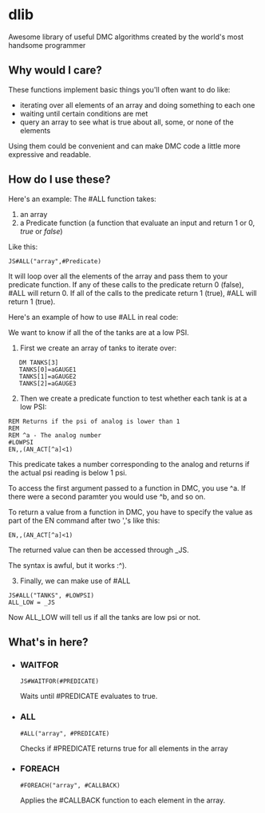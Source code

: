 # dlib
Awesome library of useful DMC algorithms created by the world's most handsome programmer

## Why would I care?
These functions implement basic things you'll often want to do like:
 - iterating over all elements of an array and doing something to each one
 - waiting until certain conditions are met
 - query an array to see what is true about all, some, or none of the elements

Using them could be convenient and can make DMC code a little more expressive and readable.

## How do I use these?

Here's an example:
The #ALL function takes:
1. an array
2. a Predicate function (a function that evaluate an input and return 1 or 0, *true* or *false*)

Like this: 
```
JS#ALL("array",#Predicate)
```
It will loop over all the elements of the array and pass them to your predicate function. 
If any of these calls to the predicate return 0 (false), #ALL will return 0. If all of the calls to the predicate return 1 (true), #ALL will return 1 (true).

Here's an example of how to use #ALL in real code:

We want to know if all the of the tanks are at a low PSI.

1. First we create an array of tanks to iterate over:
```
   DM TANKS[3]   
   TANKS[0]=aGAUGE1
   TANKS[1]=aGAUGE2
   TANKS[2]=aGAUGE3
```
2. Then we create a predicate function to test whether each tank is at a low PSI:
```
REM Returns if the psi of analog is lower than 1
REM 
REM ^a - The analog number
#LOWPSI
EN,,(AN_ACT[^a]<1)
```
This predicate takes a number corresponding to the analog and returns if the actual psi reading is below 1 psi.

To access the first argument passed to a function in DMC, you use ^a. If there were a second paramter you would use ^b, and so on.

To return a value from a function in DMC, you have to specify the value as part of the EN command after two ','s like this:

```
EN,,(AN_ACT[^a]<1)
```
The returned value can then be accessed through _JS.

The syntax is awful, but it works :^).

3. Finally, we can make use of #ALL
```
JS#ALL("TANKS", #LOWPSI)
ALL_LOW = _JS
```

Now ALL_LOW will tell us if all the tanks are low psi or not.

## What's in here?

- ### WAITFOR
  ```
  JS#WAITFOR(#PREDICATE)
  ```
  Waits until #PREDICATE evaluates to true.

- ### ALL
  ```
  #ALL("array", #PREDICATE)
  ```
  Checks if #PREDICATE returns true for all elements in the array

- ### FOREACH
  ```
  #FOREACH("array", #CALLBACK)
  ```
  Applies the #CALLBACK function to each element in the array. 
  
